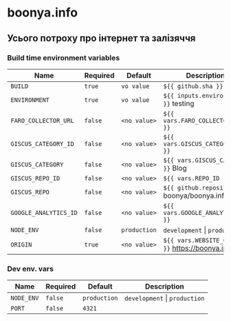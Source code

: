 # boonya.info

## Усього потроху про інтернет та залізяччя

### Build time environment variables

| Name                  | Required | Default      | Description                                      |
| --------------------- | -------- | ------------ | ------------------------------------------------ |
| `BUILD`               | `true`   | `vo value`   | `${{ github.sha }}`                              |
| `ENVIRONMENT`         | `true`   | `vo value`   | `${{ inputs.environment }}` testing              |
| `FARO_COLLECTOR_URL`  | `false`  | `<no value>` | `${{ vars.FARO_COLLECTOR_URL }}`                 |
| `GISCUS_CATEGORY_ID`  | `false`  | `<no value>` | `${{ vars.GISCUS_CATEGORY_ID }}`                 |
| `GISCUS_CATEGORY`     | `false`  | `<no value>` | `${{ vars.GISCUS_CATEGORY }}` Blog               |
| `GISCUS_REPO_ID`      | `false`  | `<no value>` | `${{ vars.REPO_ID }}`                            |
| `GISCUS_REPO`         | `false`  | `<no value>` | `${{ github.repository }}` boonya/boonya.info    |
| `GOOGLE_ANALYTICS_ID` | `false`  | `<no value>` | `${{ vars.GOOGLE_ANALYTICS_ID }}`                |
| `NODE_ENV`            | `false`  | `production` | `development` \| `production`                    |
| `ORIGIN`              | `true`   | `<no value>` | `${{ vars.WEBSITE_ORIGIN }}` https://boonya.info |

### Dev env. vars

| Name       | Required | Default      | Description                   |
| ---------- | -------- | ------------ | ----------------------------- |
| `NODE_ENV` | `false`  | `production` | `development` \| `production` |
| `PORT`     | `false`  | `4321`       |                               |
